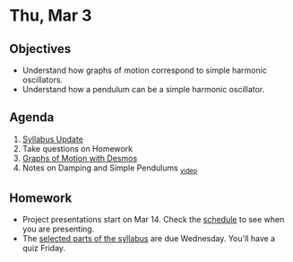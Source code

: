 Thu, Mar 3
=========    

 Objectives  
------------  
- Understand how graphs of motion correspond to simple harmonic oscillators.
- Understand how a pendulum can be a simple harmonic oscillator.
 
Agenda    
---------    
1. [Syllabus Update][syl]
2. Take questions on Homework
3. [Graphs of Motion with Desmos](https://avon.schoology.com/page/5527386270)
4. Notes on Damping and Simple Pendulums <sub>[video](https://youtu.be/ObTnw3mamlw)</sub>

Homework  
-------------    

- Project presentations start on Mar 14.  Check the [schedule][sched] to see when you are presenting.
- The [selected parts of the syllabus][syl] are due Wednesday.  You'll have a quiz Friday.
 
[sched]: https://avoncsc-my.sharepoint.com/:x:/g/personal/zjrohrbach_avon-schools_org/ERhuKfM6FuZAu7ceF1RrcTMBOxKzjRD5kdb5vncOwACRwg?e=W4jjF8
[syl]: https://avon.schoology.com/course/5138386920/materials/gp/5737258515

<!--stackedit_data:
eyJoaXN0b3J5IjpbLTg0NDE4OTYwMiwtMTM2Mjg0MTEzOCwxMD
Q4MTE5ODM1LDkwMTg1NzQ0LC0xNTgwMDgzNTg5LDEzMTE3NzA5
MjcsMjEyNzcwOTIzMSwtMTc3MzI1MTA2LDM5NjM2OTU1MCwtNj
M3NzY3NzIwLDY0MDE2NDU5Niw1NDYyNTU5MzYsLTE3MzAzODMx
NzQsMTg1MzMzMTczOSwxODYzOTIzMDY5LDIxMDA2MDMzNjYsLT
ExOTU2MzQyMTMsLTE2NjQ0Nzg4OTksLTE1MTM4ODE0OTQsLTEy
MzMyMTU0MDRdfQ==
-->